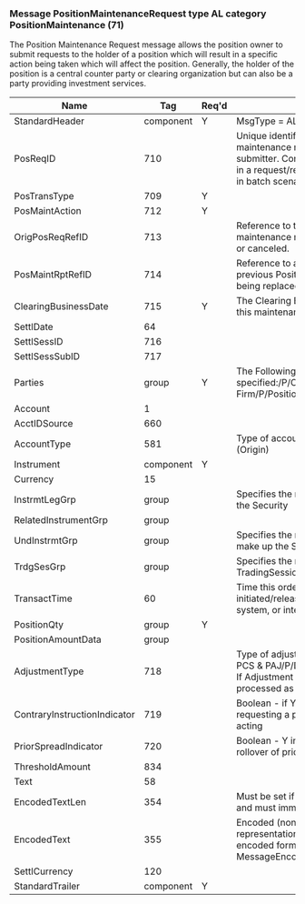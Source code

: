 ### Message PositionMaintenanceRequest type AL category PositionMaintenance (71)

The Position Maintenance Request message allows the position owner to submit requests to the holder of a position which will result in a specific action being taken which will affect the position. Generally, the holder of the position is a central counter party or clearing organization but can also be a party providing investment services.

| Name                         | Tag       | Req'd | Documentation                                                                                                                               |
|------------------------------|-----------|----------|-------------------------------------------------------------------------------------------------------------------------------|
| StandardHeader               | component |   Y   | MsgType = AL                                                                                                                               |
| PosReqID                     | 710       |       | Unique identifier for the position maintenance request as assigned by the submitter. Conditionally required when used in a request/reply scenario (i.e. not required in batch scenario) |
| PosTransType                 | 709       |   Y   |                                                                                                                                |
| PosMaintAction               | 712       |   Y   |                                                                                                                                |
| OrigPosReqRefID              | 713       |       | Reference to the PosReqID of a previous maintenance request that is being replaced or canceled.                                                                                         |
| PosMaintRptRefID             | 714       |       | Reference to a PosMaintRptID from a previous Position Maintenance Report that is being replaced or canceled.                                                                            |
| ClearingBusinessDate         | 715       |   Y   | The Clearing Business Date referred to by this maintenance request                                                                                                                      |
| SettlDate                    | 64        |       |                                                                                                                                |
| SettlSessID                  | 716       |       |                                                                                                                                |
| SettlSessSubID               | 717       |       |                                                                                                                                |
| Parties                      | group     |   Y   | The Following PartyRoles can be specified:/P/ClearingOrganization/P/Clearing Firm/P/Position Account                                                                                    |
| Account                      | 1         |       |                                                                                                                                |
| AcctIDSource                 | 660       |       |                                                                                                                                |
| AccountType                  | 581       |       | Type of account associated with the order (Origin)                                                                                                                               |
| Instrument                   | component |   Y   |                                                                                                                                |
| Currency                     | 15        |       |                                                                                                                                |
| InstrmtLegGrp                | group     |       | Specifies the number of legs that make up the Security                                                                                                                               |
| RelatedInstrumentGrp         | group     |       |                                                                                                                                |
| UndInstrmtGrp                | group     |       | Specifies the number of underlying legs that make up the Security                                                                                                                       |
| TrdgSesGrp                   | group     |       | Specifies the number of repeating TradingSessionIDs                                                                                                                               |
| TransactTime                 | 60        |       | Time this order request was initiated/released by the trader, trading system, or intermediary.                                                                                          |
| PositionQty                  | group     |   Y   |                                                                                                                                |
| PositionAmountData           | group     |       |                                                                                                                                |
| AdjustmentType               | 718       |       | Type of adjustment to be applied, used for PCS & PAJ/P/Delta_plus, Delta_minus, Final, If Adjustment Type is null, the request will be processed as Margin Disposition                  |
| ContraryInstructionIndicator | 719       |       | Boolean - if Y then indicates you are requesting a position maintenance that acting                                                                                                     |
| PriorSpreadIndicator         | 720       |       | Boolean - Y indicates you are requesting rollover of prior day's spread submissions                                                                                                     |
| ThresholdAmount              | 834       |       |                                                                                                                                |
| Text                         | 58        |       |                                                                                                                                |
| EncodedTextLen               | 354       |       | Must be set if EncodedText field is specified and must immediately precede it.                                                                                                          |
| EncodedText                  | 355       |       | Encoded (non-ASCII characters) representation of the Text field in the encoded format specified via the MessageEncoding field.                                                          |
| SettlCurrency                | 120       |       |                                                                                                                                |
| StandardTrailer              | component |   Y   |                                                                                                                                |

